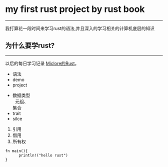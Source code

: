 # my first rust project by rust book
-------
   我打算花一段时间来学习rust的语法,并且深入的学习相关的计算机底层的知识
## 为什么要学rust?   
------
以后的每日学习记录  [Miclore的Rust](https://github.com/micolore/rust_107 "Markdown")。
* 语法
* demo
* project

+ 数据类型  
   元组、  
    集合
+ trait
+ silce

1. 引用
2. 借用
3. 所有权

```
fn main(){
      println!("hello rust") 
}
```  

